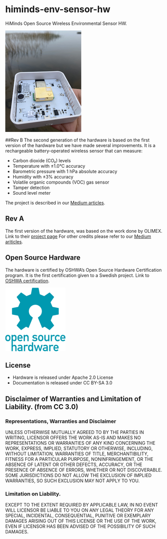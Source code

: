 # himinds-env-sensor-hw
HiMinds Open Source Wireless Environmental Sensor HW.

![](./pics/hand.png)


##Rev B
The second generation of the hardware is based on the first version of the hardware but we have made several improvements. It is a rechargeable battery-operated wireless sensor that can measure:

* Carbon dioxide (CO₂) levels
* Temperature with ±1.0°C accuracy
* Barometric pressure with 1 hPa absolute accuracy
* Humidity with ±3% accuracy
* Volatile organic compounds (VOC) gas sensor
* Tamper detection
* Sound level meter 

The project is described in our [Medium articles](https://medium.com/himinds/himinds-wireless-environmental-sensor-gen-2-part-1-requirements-37ee416b31b).

## Rev A

The first version of the hardware, was based on the work done by OLIMEX. Link to their [project page](https://github.com/OLIMEX/ESP32-DevKit-LiPo)
For other credits please refer to our [Medium ariticles](https://medium.com/himinds/open-source-wireless-environmental-sensor-part-1-requirements-8598c5b5f503).



## Open Source Hardware
The hardware is certified by OSHWA’s Open Source Hardware Certification program.
It is the first certification given to a Swedish project. Link to [OSHWA certification](
https://certification.oshwa.org/se000001.html).

![](./pics/oshw-logo-200-px.png)


## License
* Hardware is released under Apache 2.0 License
* Documentation is released under CC BY-SA 3.0

## Disclaimer of Warranties and Limitation of Liability. (from CC 3.0)

### Representations, Warranties and Disclaimer

UNLESS OTHERWISE MUTUALLY AGREED TO BY THE PARTIES IN WRITING, LICENSOR OFFERS THE WORK AS-IS AND MAKES NO REPRESENTATIONS OR WARRANTIES OF ANY KIND CONCERNING THE WORK, EXPRESS, IMPLIED, STATUTORY OR OTHERWISE, INCLUDING, WITHOUT LIMITATION, WARRANTIES OF TITLE, MERCHANTIBILITY, FITNESS FOR A PARTICULAR PURPOSE, NONINFRINGEMENT, OR THE ABSENCE OF LATENT OR OTHER DEFECTS, ACCURACY, OR THE PRESENCE OF ABSENCE OF ERRORS, WHETHER OR NOT DISCOVERABLE. SOME JURISDICTIONS DO NOT ALLOW THE EXCLUSION OF IMPLIED WARRANTIES, SO SUCH EXCLUSION MAY NOT APPLY TO YOU.

### Limitation on Liability. 
EXCEPT TO THE EXTENT REQUIRED BY APPLICABLE LAW, IN NO EVENT WILL LICENSOR BE LIABLE TO YOU ON ANY LEGAL THEORY FOR ANY SPECIAL, INCIDENTAL, CONSEQUENTIAL, PUNITIVE OR EXEMPLARY DAMAGES ARISING OUT OF THIS LICENSE OR THE USE OF THE WORK, EVEN IF LICENSOR HAS BEEN ADVISED OF THE POSSIBILITY OF SUCH DAMAGES.
